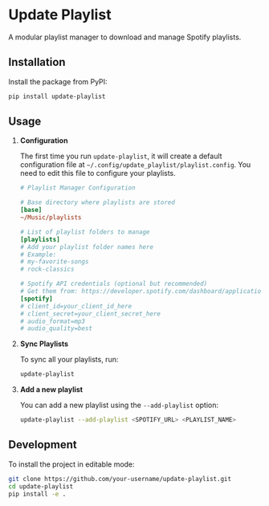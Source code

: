 # Update Playlist

A modular playlist manager to download and manage Spotify playlists.

## Installation

Install the package from PyPI:

```bash
pip install update-playlist
```

## Usage

1.  **Configuration**

    The first time you run `update-playlist`, it will create a default configuration file at `~/.config/update_playlist/playlist.config`. You need to edit this file to configure your playlists.

    ```ini
    # Playlist Manager Configuration

    # Base directory where playlists are stored
    [base]
    ~/Music/playlists

    # List of playlist folders to manage
    [playlists]
    # Add your playlist folder names here
    # Example:
    # my-favorite-songs
    # rock-classics

    # Spotify API credentials (optional but recommended)
    # Get them from: https://developer.spotify.com/dashboard/applications
    [spotify]
    # client_id=your_client_id_here
    # client_secret=your_client_secret_here
    # audio_format=mp3
    # audio_quality=best
    ```

2.  **Sync Playlists**

    To sync all your playlists, run:

    ```bash
    update-playlist
    ```

3.  **Add a new playlist**

    You can add a new playlist using the `--add-playlist` option:

    ```bash
    update-playlist --add-playlist <SPOTIFY_URL> <PLAYLIST_NAME>
    ```

## Development

To install the project in editable mode:

```bash
git clone https://github.com/your-username/update-playlist.git
cd update-playlist
pip install -e .
```